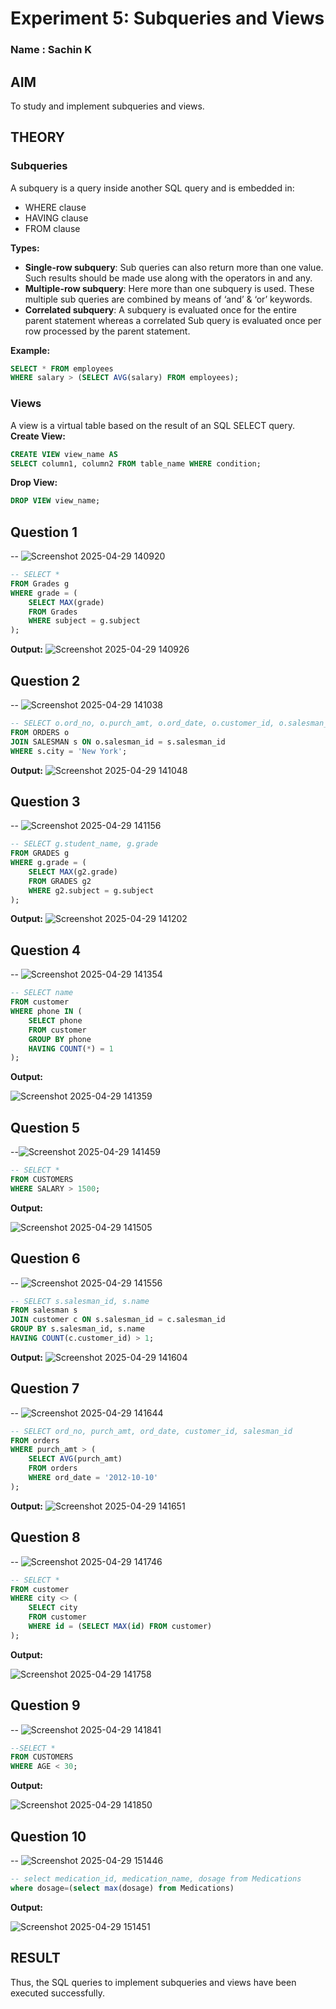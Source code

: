 # Experiment 5: Subqueries and Views
### Name : Sachin K
## AIM
To study and implement subqueries and views.

## THEORY

### Subqueries
A subquery is a query inside another SQL query and is embedded in:
- WHERE clause
- HAVING clause
- FROM clause

**Types:**
- **Single-row subquery**:
  Sub queries can also return more than one value. Such results should be made use along with the operators in and any.
- **Multiple-row subquery**:
  Here more than one subquery is used. These multiple sub queries are combined by means of ‘and’ & ‘or’ keywords.
- **Correlated subquery**:
  A subquery is evaluated once for the entire parent statement whereas a correlated Sub query is evaluated once per row processed by the parent statement.

**Example:**
```sql
SELECT * FROM employees
WHERE salary > (SELECT AVG(salary) FROM employees);
```
### Views
A view is a virtual table based on the result of an SQL SELECT query.
**Create View:**
```sql
CREATE VIEW view_name AS
SELECT column1, column2 FROM table_name WHERE condition;
```
**Drop View:**
```sql
DROP VIEW view_name;
```

**Question 1**
--
-- ![Screenshot 2025-04-29 140920](https://github.com/user-attachments/assets/e9bb55a0-ef1c-49e5-9d77-9c147822d3f3)


```sql
-- SELECT * 
FROM Grades g
WHERE grade = (
    SELECT MAX(grade)
    FROM Grades
    WHERE subject = g.subject
);

```

**Output:**
![Screenshot 2025-04-29 140926](https://github.com/user-attachments/assets/82dfbc89-4071-41b5-9b0c-8b6b5dbd7ebd)



**Question 2**
---
-- ![Screenshot 2025-04-29 141038](https://github.com/user-attachments/assets/93d0cd11-d5c2-4f23-b08b-4a9dcbef4e7d)


```sql
-- SELECT o.ord_no, o.purch_amt, o.ord_date, o.customer_id, o.salesman_id
FROM ORDERS o
JOIN SALESMAN s ON o.salesman_id = s.salesman_id
WHERE s.city = 'New York';

```

**Output:**
![Screenshot 2025-04-29 141048](https://github.com/user-attachments/assets/96d7ce09-5ca6-49cd-8b21-0bceb8072347)



**Question 3**
---
-- ![Screenshot 2025-04-29 141156](https://github.com/user-attachments/assets/8cb24975-fdd1-4a13-a21a-0cf8680b04e0)

```sql
-- SELECT g.student_name, g.grade
FROM GRADES g
WHERE g.grade = (
    SELECT MAX(g2.grade)
    FROM GRADES g2
    WHERE g2.subject = g.subject
);
```

**Output:**
![Screenshot 2025-04-29 141202](https://github.com/user-attachments/assets/7b5b84f8-edda-4741-b13d-2b51ac4dfcb6)



**Question 4**
---
-- ![Screenshot 2025-04-29 141354](https://github.com/user-attachments/assets/9ff0825e-9c67-4ffe-9e92-3f661c3ded5d)


```sql
-- SELECT name
FROM customer
WHERE phone IN (
    SELECT phone
    FROM customer
    GROUP BY phone
    HAVING COUNT(*) = 1
);

```

**Output:**

![Screenshot 2025-04-29 141359](https://github.com/user-attachments/assets/6df18253-6313-414f-a52a-e7c6230b5561)


**Question 5**
---
--![Screenshot 2025-04-29 141459](https://github.com/user-attachments/assets/1dc4420f-645f-40c7-a3ba-1c851cf9cb00)


```sql
-- SELECT *
FROM CUSTOMERS
WHERE SALARY > 1500;

```

**Output:**

![Screenshot 2025-04-29 141505](https://github.com/user-attachments/assets/fe0157d8-3868-4632-b0c6-7bf311a43356)


**Question 6**
---
-- ![Screenshot 2025-04-29 141556](https://github.com/user-attachments/assets/7cb63ea6-499d-4ed3-bfc8-934ede81615b)


```sql
-- SELECT s.salesman_id, s.name
FROM salesman s
JOIN customer c ON s.salesman_id = c.salesman_id
GROUP BY s.salesman_id, s.name
HAVING COUNT(c.customer_id) > 1;

```

**Output:**
![Screenshot 2025-04-29 141604](https://github.com/user-attachments/assets/16a84145-3969-4bde-9551-162d462d16f2)



**Question 7**
---
-- ![Screenshot 2025-04-29 141644](https://github.com/user-attachments/assets/ff9b5962-abb0-47c6-bda0-1ac6f4e4120a)


```sql
-- SELECT ord_no, purch_amt, ord_date, customer_id, salesman_id
FROM orders
WHERE purch_amt > (
    SELECT AVG(purch_amt)
    FROM orders
    WHERE ord_date = '2012-10-10'
);
```

**Output:**
![Screenshot 2025-04-29 141651](https://github.com/user-attachments/assets/ecb2e288-2a9c-461e-9d1b-da1eb324bb58)



**Question 8**
---
-- ![Screenshot 2025-04-29 141746](https://github.com/user-attachments/assets/96314594-cec5-4bff-96ac-2fcdc0cbd80d)


```sql
-- SELECT *
FROM customer
WHERE city <> (
    SELECT city
    FROM customer
    WHERE id = (SELECT MAX(id) FROM customer)
);

```

**Output:**

![Screenshot 2025-04-29 141758](https://github.com/user-attachments/assets/5e0d0b67-1a11-433a-aa99-6840a129c9c4)


**Question 9**
---
-- ![Screenshot 2025-04-29 141841](https://github.com/user-attachments/assets/84a903d4-efa6-46ff-9adb-e3ab75e99d54)


```sql
--SELECT *
FROM CUSTOMERS
WHERE AGE < 30;

```

**Output:**

![Screenshot 2025-04-29 141850](https://github.com/user-attachments/assets/cdd36191-66d0-48ff-8b73-b9e4541d5d86)


**Question 10**
---
-- ![Screenshot 2025-04-29 151446](https://github.com/user-attachments/assets/79dfb804-513e-4811-8595-3421250804bf)


```sql
-- select medication_id, medication_name, dosage from Medications
where dosage=(select max(dosage) from Medications)
```

**Output:**

![Screenshot 2025-04-29 151451](https://github.com/user-attachments/assets/e1d4d9ed-731c-4bc3-80b3-124471823ece)



## RESULT
Thus, the SQL queries to implement subqueries and views have been executed successfully.
